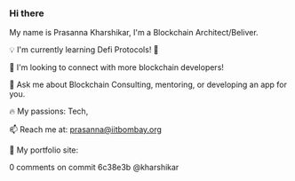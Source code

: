 
### Hi there 
My name is Prasanna Kharshikar, I'm a Blockchain Architect/Beliver.

💡 I'm currently learning Defi Protocols! 🦀 

🤝 I'm looking to connect with more blockchain developers!

💬 Ask me about Blockchain Consulting, mentoring, or developing an app for you. 

🔥 My passions: Tech, 

📫 Reach me at: prasanna@iitbombay.org

🎨 My portfolio site: 

 
0 comments on commit 6c38e3b
@kharshikar
